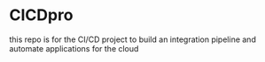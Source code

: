 # CICDpro
this repo is for the CI/CD project to build an integration pipeline and automate applications for the cloud
